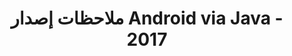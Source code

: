 ﻿---
title: ملاحظات إصدار Android via Java - 2017
type: docs
weight: 40
url: /ar/java/android-via-java-release-notes-2017/
---
